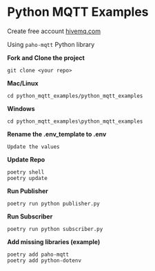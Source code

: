 # Python MQTT Examples

Create free account [hivemq.com](https://console.hivemq.cloud/)

Using ```paho-mqtt``` Python library

**Fork and Clone the project**

```
git clone <your repo>
```

**Mac/Linux**

```
cd python_mqtt_examples/python_mqtt_examples 
```

**Windows**

```
cd python_mqtt_examples\python_mqtt_examples 
```

**Rename the .env_template to .env**

```
Update the values
```

**Update Repo**

```
poetry shell
poetry update
```

**Run Publisher**

```
poetry run python publisher.py
```

**Run Subscriber**
```
poetry run python subscriber.py
```

**Add missing libraries (example)**

```
poetry add paho-mqtt
poetry add python-dotenv
```

